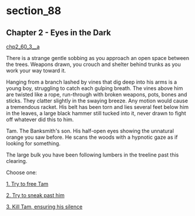 
# section_88

## Chapter 2 - Eyes in the Dark

[chp2_60_3__a](../../decomp/app/src/main/res/raw/chp2_60_3__a.mp3 ':include :type=audio')

There is a strange gentle sobbing as you approach an open space between the trees. Weapons drawn, you crouch and shelter behind trunks as you work your way toward it.

Hanging from a branch lashed by vines that dig deep into his arms is a young boy, struggling to catch each gulping breath. The vines above him are twisted like a rope, run-through with broken weapons, pots, bones and sticks. They clatter slightly in the swaying breeze. Any motion would cause a tremendous racket. His belt has been torn and lies several feet below him in the leaves, a large black hammer still tucked into it, never drawn to fight off whatever did this to him.

Tam. The Banksmith's son. His half-open eyes showing the unnatural orange you saw before. He scans the woods with a hypnotic gaze as if looking for something.

The large bulk you have been following lumbers in the treeline past this clearing.


Choose one:

[1. Try to free Tam](output/chapter2/section_89.md)

[2. Try to sneak past him](output/chapter2/section_90.md)

[3. Kill Tam, ensuring his silence](output/chapter2/section_91.md)


